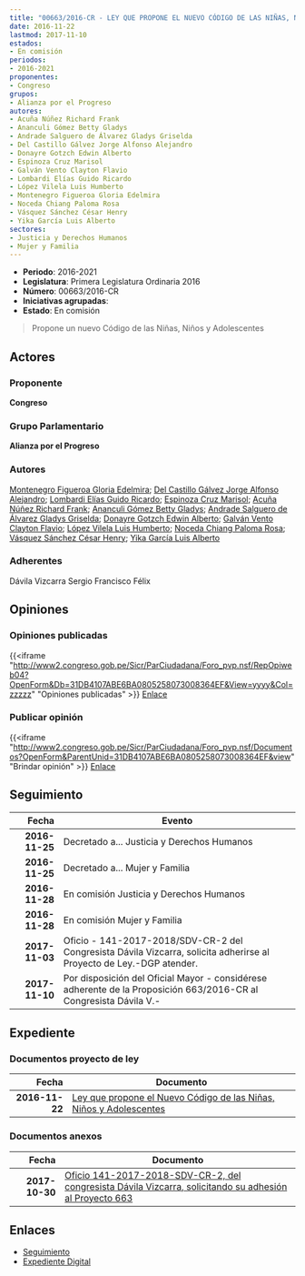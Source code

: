 ```yaml
---
title: "00663/2016-CR - LEY QUE PROPONE EL NUEVO CÓDIGO DE LAS NIÑAS, NIÑOS Y ADOLESCENTES"
date: 2016-11-22
lastmod: 2017-11-10
estados:
- En comisión
periodos:
- 2016-2021
proponentes:
- Congreso
grupos:
- Alianza por el Progreso
autores:
- Acuña Núñez Richard Frank
- Ananculi Gómez Betty Gladys
- Andrade Salguero de Álvarez Gladys Griselda
- Del Castillo Gálvez Jorge Alfonso Alejandro
- Donayre Gotzch Edwin Alberto
- Espinoza Cruz Marisol
- Galván Vento Clayton Flavio
- Lombardi Elías Guido Ricardo
- López Vilela Luis Humberto
- Montenegro Figueroa Gloria Edelmira
- Noceda Chiang Paloma Rosa
- Vásquez Sánchez César Henry
- Yika García Luis Alberto
sectores:
- Justicia y Derechos Humanos
- Mujer y Familia
---
```

- **Periodo**: 2016-2021
- **Legislatura**: Primera Legislatura Ordinaria 2016
- **Número**: 00663/2016-CR
- **Iniciativas agrupadas**: 
- **Estado**: En comisión

> Propone un nuevo Código de las Niñas, Niños y Adolescentes


## Actores

### Proponente

**Congreso**

### Grupo Parlamentario

**Alianza por el Progreso**

### Autores

[Montenegro Figueroa Gloria Edelmira](mailto:mailto:gmontenegrof@congreso.gob.pe); [Del Castillo Gálvez Jorge Alfonso Alejandro](mailto:mailto:jdelcastillo@congreso.gob.pe); [Lombardi Elías Guido Ricardo](mailto:mailto:glombardi@congreso.gob.pe); [Espinoza Cruz Marisol](mailto:mailto:mespinozac@congreso.gob.pe); [Acuña Núñez Richard Frank](mailto:mailto:racuna@congreso.gob.pe); [Ananculi Gómez Betty Gladys](mailto:mailto:bananculi@congreso.gob.pe); [Andrade Salguero de Álvarez Gladys Griselda](mailto:mailto:gandrade@congreso.gob.pe); [Donayre Gotzch Edwin Alberto](mailto:mailto:edonayre@congreso.gob.pe); [Galván Vento Clayton Flavio](mailto:mailto:cgalvan@congreso.gob.pe); [López Vilela Luis Humberto](mailto:mailto:llopezv@congreso.gob.pe); [Noceda Chiang Paloma Rosa](mailto:mailto:pnoceda@congreso.gob.pe); [Vásquez Sánchez César Henry](mailto:mailto:cvasquezs@congreso.gob.pe); [Yika García Luis Alberto](mailto:mailto:lyika@congreso.gob.pe)

### Adherentes

Dávila Vizcarra Sergio Francisco Félix

## Opiniones

### Opiniones publicadas

{{<iframe "http://www2.congreso.gob.pe/Sicr/ParCiudadana/Foro_pvp.nsf/RepOpiweb04?OpenForm&Db=31DB4107ABE6BA0805258073008364EF&View=yyyy&Col=zzzzz" "Opiniones publicadas" >}}
[Enlace](http://www2.congreso.gob.pe/Sicr/ParCiudadana/Foro_pvp.nsf/RepOpiweb04?OpenForm&Db=31DB4107ABE6BA0805258073008364EF&View=yyyy&Col=zzzzz)

### Publicar opinión

{{<iframe "http://www2.congreso.gob.pe/Sicr/ParCiudadana/Foro_pvp.nsf/Documentos?OpenForm&ParentUnid=31DB4107ABE6BA0805258073008364EF&view" "Brindar opinión" >}}
[Enlace](http://www2.congreso.gob.pe/Sicr/ParCiudadana/Foro_pvp.nsf/Documentos?OpenForm&ParentUnid=31DB4107ABE6BA0805258073008364EF&view)


## Seguimiento

| Fecha | Evento |
|------:|--------|
| **2016-11-25** | Decretado a... Justicia y Derechos Humanos |
| **2016-11-25** | Decretado a... Mujer y Familia |
| **2016-11-28** | En comisión Justicia y Derechos Humanos |
| **2016-11-28** | En comisión Mujer y Familia |
| **2017-11-03** | Oficio - 141-2017-2018/SDV-CR-2 del Congresista Dávila Vizcarra, solicita adherirse al Proyecto de Ley.-DGP atender. |
| **2017-11-10** | Por disposición del Oficial Mayor - considérese adherente de la Proposición 663/2016-CR al Congresista Dávila V.- |

## Expediente

### Documentos proyecto de ley

| Fecha | Documento |
|------:|-----------|
| **2016-11-22** | [Ley que propone el Nuevo Código de las Niñas, Niños y Adolescentes](http://www.leyes.congreso.gob.pe/Documentos/2016_2021/Proyectos_de_Ley_y_de_Resoluciones_Legislativas/PL0066320161122..pdf) |

### Documentos anexos

| Fecha | Documento |
|------:|-----------|
| **2017-10-30** | [Oficio 141-2017-2018-SDV-CR-2, del congresista Dávila Vizcarra, solicitando su adhesión al Proyecto 663](http://www.leyes.congreso.gob.pe/Documentos/2016_2021/Adhesiones/Proyectos_de_Ley/OFICIO-141-2017-2018-SDV-CR-2.pdf) |

## Enlaces

- [Seguimiento](http://www2.congreso.gob.pe/Sicr/TraDocEstProc/CLProLey2016.nsf/f7fff46988ca05b1052578e100829cc7/4d3e3ee38ac7bb3a0525807400522afa?OpenDocument)
- [Expediente Digital](http://www2.congreso.gob.pe/Sicr/TraDocEstProc/Expvirt_2011.nsf/visbusqptramdoc1621/00663?opendocument)

